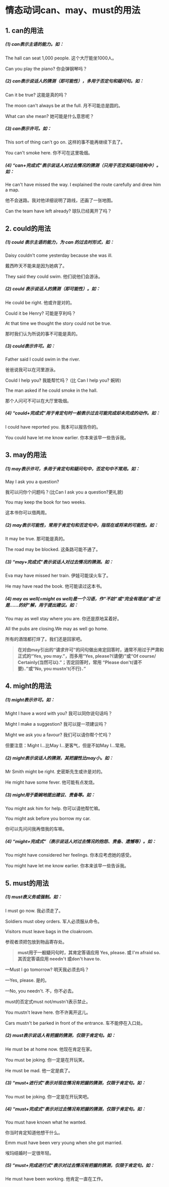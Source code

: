 # 情态动词can、may、must的用法

## 1. can的用法

##### (1) can表示主语的能力。如：

The hall can seat 1,000 people. 这个大厅能坐1000人。

Can you play the piano? 你会弹钢琴吗？



##### (2) can表示说话人的猜测（即可能性），多用于否定句和疑问句。如：

Can it be true? 这能是真的吗？

The moon can't always be at the full. 月不可能总是圆的。

What can she mean? 她可能是什么意思呢？



##### (3) can表示许可。如：

This sort of thing can't go on. 这样的事不能再继续下去了。

You can't smoke here. 你不可在这里吸烟。



##### (4) “can+完成式”表示说话人对过去情况的猜测（只用于否定和疑问结构中）。如：

He can't have missed the way. I explained the route carefully and drew him a map.

他不会迷路。我对他详细说明了路线，还画了一张地图。

Can the team have left already? 球队已经离开了吗？



## 2. could的用法

##### (1) could 表示主语的能力，为 can 的过去时形式，如：

Daisy couldn't come yesterday because she was ill.

戴西昨天不能来是因为她病了。

They said they could swim. 他们说他们会游泳。



##### (2) could 表示说话人的猜测（即可能性）。如：

He could be right. 他或许是对的。

Could it be Henry? 可能是亨利吗？

At that time we thought the story could not be true.

那时我们认为所说的事不可能是真的。



##### (3) could表示许可。如：

Father said I could swim in the river. 

爸爸说我可以在河里游泳。

Could I help you? 我能帮忙吗？ (比 Can I help you? 婉转)

The man asked if he could smoke in the hall.

那个人问可不可以在大厅里吸烟。



##### (4) “could+完成式”用于肯定句时一般表示过去可能完成却未完成的动作。如：

I could have reported you. 我本可以报告你的。

You could have let me know earlier. 你本来该早一些告诉我。



## 3. may的用法

##### (1) may表示许可，多用于肯定句和疑问句中，否定句中不常用。如：

May I ask you a question? 

我可以问你个问题吗？(比Can I ask you a question?更礼貌)

You may keep the book for two weeks. 

这本书你可以借两周。



##### (2) may表示可能性，常用于肯定句和否定句中，指现在或将来的可能性。如：

It may be true. 那可能是真的。

The road may be blocked. 这条路可能不通了。



##### (3) “may+完成式”表示说话人对过去情况的猜测。如：

Eva may have missed her train. 伊娃可能误火车了。

He may have read the book. 他可能读过这本书。



##### (4) may as well(=might as well)是一个习语，作“不妨”或“完全有理由”或“还是……的好”解，用于提出建议。如：

You may as well stay where you are. 你还是原地呆着好。

All the pubs are closing.We may as well go home.

所有的酒馆都打烊了。我们还是回家吧。



> **在对由may引出的“请求许可”的问句做出肯定回答时，通常不用过于严肃和正式的“Yes, you may.”，而多用“Yes, please?(请便)”或“Of course/ Certainly(当然可以).”；否定回答时，常用 “Please don't(请不要)．”或“No, you mustn't(不行)．”**



## 4. might的用法

##### (1) might表示许可。如：

Might I have a word with you? 我可以同你说句话吗？

Might I make a suggestion? 我可以提一项建议吗？

Might we ask you a favour? 我们可以请你帮个忙吗？

但要注意：Might I...比May I...更客气，但是不如May I...常用。



##### (2) might表示说话人的猜测，其把握性比may小。如：

Mr Smith might be right. 史密斯先生或许是对的。

He might have some fever. 他可能有点发烧。



##### (3) might用于委婉地提出建议、责备等。如：

You might ask him for help. 你可以请他帮忙嘛。

You might ask before you borrow my car. 

你可以先问问我再借我的车嘛。



##### (4) “might+完成式”（表示说话人对过去情况的抱怨、责备、遗憾等）。如：

You might have considered her feelings. 你本应考虑她的感受。

You might have let me know earlier. 你本来该早一些告诉我。



## 5. must的用法

##### (1) must表义务或强制。如：

I must go now. 我必须走了。

Soldiers must obey orders. 军人必须服从命令。

Visitors must leave bags in the cloakroom. 

参观者须把包放到物品寄存处。



> **must用于一般疑问句时，其肯定答语应用 Yes, please. 或 I'm afraid so. 其否定答语应用 needn't 或don't have to.**

—Must I go tomorrow? 明天我必须去吗？

—Yes, please. 是的。

—No, you needn't. 不，你不必去。

must的否定式must not/mustn't表示禁止。

You mustn't leave here. 你不许离开这儿。

Cars mustn't be parked in front of the entrance. 车不能停在入口处。



##### (2) must表示说话人有把握的猜测，仅限于肯定句。如：

He must be at home now. 他现在肯定在家。

You must be joking. 你一定是在开玩笑。

He must be mad. 他一定是疯了。



##### (3) “must+进行式”表示对现在情况有把握的猜测，仅限于肯定句。如： 

You must be joking. 你一定是在开玩笑吧。



##### (4) “must+完成式”表示对过去情况有把握的猜测，仅限于肯定句。如：

You must have known what he wanted. 

你当时肯定知道他想干什么。

Emm must have been very young when she got married. 

埃玛结婚时一定很年轻。



##### (5) “must+完成进行式”表示对过去情况有把握的猜测，仅限于肯定句。如：

He must have been working. 他肯定一直在工作。